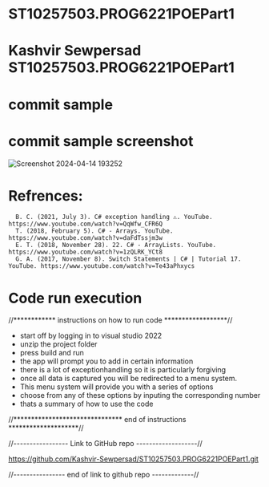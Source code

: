 # ST10257503.PROG6221POEPart1

# Kashvir Sewpersad ST10257503.PROG6221POEPart1

# commit sample
# commit sample screenshot
![Screenshot 2024-04-14 193252](https://github.com/Kashvir-Sewpersad/ST10257503.PROG6221POEPart1/assets/125659297/1b82b593-843f-45f0-92ca-6d0bfb90cf6f)

# Refrences:
      B. C. (2021, July 3). C# exception handling ⚠️. YouTube. https://www.youtube.com/watch?v=QqWfw_CFR6Q
      T. (2018, February 5). C# - Arrays. YouTube. https://www.youtube.com/watch?v=daFdTssjm3w
      E. T. (2018, November 28). 22. C# - ArrayLists. YouTube. https://www.youtube.com/watch?v=1zQLRK_YCt8
      G. A. (2017, November 8). Switch Statements | C# | Tutorial 17. YouTube. https://www.youtube.com/watch?v=Te43aPhxycs

# Code run execution 
//************ instructions on how to run code ******************//

 * start off by logging in to visual studio 2022 
 *  unzip the project folder
 * press build and run  
 * the app will prompt you to add in certain information
 * there is a lot of exceptionhandling so it is particularly forgiving
 * once all data is captured you will be redirected to a menu system. 
 * This menu system will provide you with a series of options 
 * choose from any of these options by inputing the corresponding number
 * thats a summary of how to use the code 

//******************************* end of instructions ********************//

//----------------- Link to GitHub repo -------------------//

https://github.com/Kashvir-Sewpersad/ST10257503.PROG6221POEPart1.git

//---------------- end of link to github repo -------------// 
